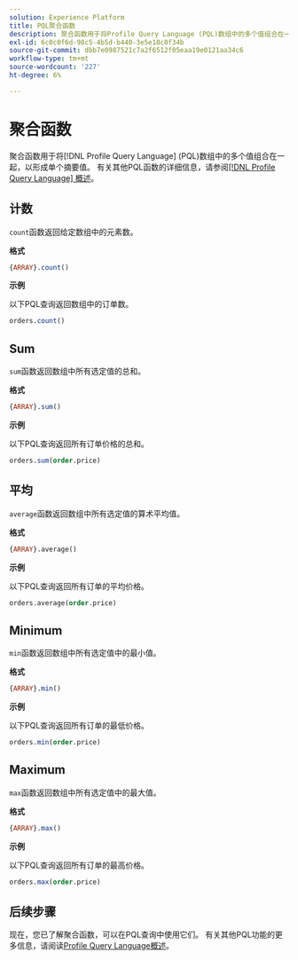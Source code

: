 ```yaml
---
solution: Experience Platform
title: PQL聚合函数
description: 聚合函数用于将Profile Query Language (PQL)数组中的多个值组合在一起，形成一个汇总值。
exl-id: 6c0c0f6d-98c5-4b5d-b440-3e5e18c0f34b
source-git-commit: dbb7e0987521c7a2f6512f05eaa19e0121aa34c6
workflow-type: tm+mt
source-wordcount: '227'
ht-degree: 6%

---
```


# 聚合函数

聚合函数用于将[!DNL Profile Query Language] (PQL)数组中的多个值组合在一起，以形成单个摘要值。 有关其他PQL函数的详细信息，请参阅[[!DNL Profile Query Language] 概述](./overview.md)。

## 计数

`count`函数返回给定数组中的元素数。

**格式**

```sql
{ARRAY}.count()
```

**示例**

以下PQL查询返回数组中的订单数。

```sql
orders.count()
```

## Sum

`sum`函数返回数组中所有选定值的总和。

**格式**

```sql
{ARRAY}.sum()
```

**示例**

以下PQL查询返回所有订单价格的总和。

```sql
orders.sum(order.price)
```

## 平均

`average`函数返回数组中所有选定值的算术平均值。

**格式**

```sql
{ARRAY}.average()
```

**示例**

以下PQL查询返回所有订单的平均价格。

```sql
orders.average(order.price)
```

## Minimum

`min`函数返回数组中所有选定值中的最小值。

**格式**

```sql
{ARRAY}.min()
```

**示例**

以下PQL查询返回所有订单的最低价格。

```sql
orders.min(order.price)
```

## Maximum

`max`函数返回数组中所有选定值中的最大值。

**格式**

```sql
{ARRAY}.max()
```

**示例**

以下PQL查询返回所有订单的最高价格。

```sql
orders.max(order.price)
```

## 后续步骤

现在，您已了解聚合函数，可以在PQL查询中使用它们。 有关其他PQL功能的更多信息，请阅读[Profile Query Language概述](./overview.md)。
